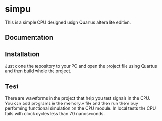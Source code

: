 # simpu
This is a simple CPU designed usign Quartus altera lite edition. <Complete course information. and people>

## Documentation
<This section will be completed. add pdf doc and ISA pdfs>
 
## Installation
Just clone the repository to your PC and open the project file using Quartus and then build whole the project.

## Test
There are waveforms in the project that help you test signals in the CPU. <This section will be completed add waveform descriptions>
You can add programs in the memory.v file and then run them buy performing functional simulation on the CPU module. 
In local tests the CPU fails with clock cycles less than 7.0 nanoseconds. 